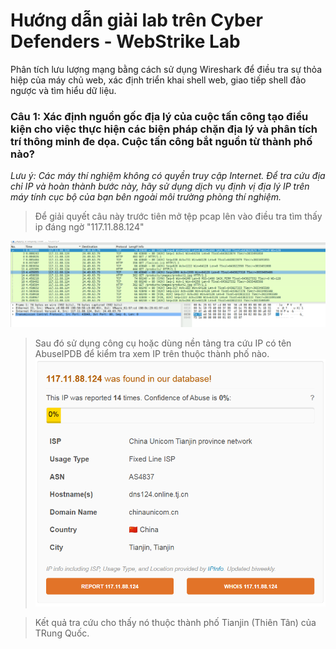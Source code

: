 # Hướng dẫn giải lab trên Cyber Defenders - WebStrike Lab

Phân tích lưu lượng mạng bằng cách sử dụng Wireshark để điều tra sự thỏa hiệp của máy chủ web, xác định triển khai shell web, giao tiếp shell đảo ngược và tìm hiểu dữ liệu.

### Câu 1: Xác định nguồn gốc địa lý của cuộc tấn công tạo điều kiện cho việc thực hiện các biện pháp chặn địa lý và phân tích trí thông minh đe dọa. Cuộc tấn công bắt nguồn từ thành phố nào?

_Lưu ý: Các máy thí nghiệm không có quyền truy cập Internet. Để tra cứu địa chỉ IP và hoàn thành bước này, hãy sử dụng dịch vụ định vị địa lý IP trên máy tính cục bộ của bạn bên ngoài môi trường phòng thí nghiệm._

> Để giải quyết câu này trước tiên mở tệp pcap lên vào điều tra tìm thấy ip đáng ngờ "117.11.88.124"

![Ảnh phát hiện IP nghi ngờ](./images/1.1.png)

> Sau đó sử dụng công cụ hoặc dùng nền tảng tra cứu IP có tên AbuseIPDB để kiểm tra xem IP trên thuộc thành phố nào.
> ![Điều tra Ip](./images/1.2.png)

> Kết quả tra cứu cho thấy nó thuộc thành phố Tianjin (Thiên Tân) của TRung Quốc.
